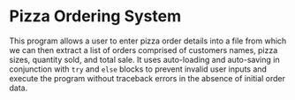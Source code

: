 # Pizza Ordering System

This program allows a user to enter pizza order details into a file from which we can then extract a list of orders comprised of customers names, pizza sizes, quantity sold, and total sale. It uses auto-loading and auto-saving in conjunction with `try` and `else` blocks to prevent invalid user inputs and execute the program without traceback errors in the absence of initial order data.